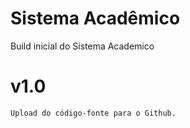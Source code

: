 # Sistema Acadêmico

Build inicial do Sistema Academico

# v1.0
```bash
Upload do código-fonte para o Github.
```

